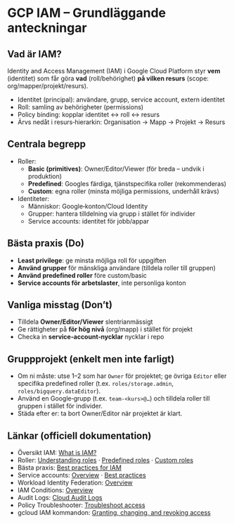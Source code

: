 # GCP IAM – Grundläggande anteckningar

## Vad är IAM?
Identity and Access Management (IAM) i Google Cloud Platform styr **vem** (identitet) som får göra **vad** (roll/behörighet) **på vilken resurs** (scope: org/mapper/projekt/resurs).

- Identitet (principal): användare, grupp, service account, extern identitet
- Roll: samling av behörigheter (permissions)
- Policy binding: kopplar identitet ↔ roll ↔ resurs
- Ärvs nedåt i resurs‑hierarkin: Organisation → Mapp → Projekt → Resurs

## Centrala begrepp
- Roller:
  - **Basic (primitives)**: Owner/Editor/Viewer (för breda – undvik i produktion)
  - **Predefined**: Googles färdiga, tjänstspecifika roller (rekommenderas)
  - **Custom**: egna roller (minsta möjliga permissions, underhåll krävs)
- Identiteter:
  - Människor: Google‑konton/Cloud Identity
  - Grupper: hantera tilldelning via grupp i stället för individer
  - Service accounts: identitet för jobb/appar

## Bästa praxis (Do)
- **Least privilege**: ge minsta möjliga roll för uppgiften
- **Använd grupper** för mänskliga användare (tilldela roller till gruppen)
- **Använd predefined roller** före custom/basic
- **Service accounts för arbetslaster**, inte personliga konton

## Vanliga misstag (Don’t)
- Tilldela **Owner/Editor/Viewer** slentrianmässigt
- Ge rättigheter på **för hög nivå** (org/mapp) i stället för projekt
- Checka in **service‑account‑nycklar**  nycklar i repo

## Gruppprojekt (enkelt men inte farligt)
- Om ni måste: utse 1–2 som har `Owner` för projektet; ge övriga `Editor` eller specifika predefined roller (t.ex. `roles/storage.admin`, `roles/bigquery.dataEditor`).
- Använd en Google‑grupp (t.ex. `team-<kurs>@…`) och tilldela roller till gruppen i stället för individer.
- Städa efter er: ta bort Owner/Editor när projektet är klart.

## Länkar (officiell dokumentation)
- Översikt IAM: [What is IAM?](https://cloud.google.com/iam/docs/overview)
- Roller: [Understanding roles](https://cloud.google.com/iam/docs/understanding-roles) · [Predefined roles](https://cloud.google.com/iam/docs/understanding-roles#predefined_roles) · [Custom roles](https://cloud.google.com/iam/docs/custom-roles)
- Bästa praxis: [Best practices for IAM](https://cloud.google.com/iam/docs/best-practices)
- Service accounts: [Overview](https://cloud.google.com/iam/docs/service-accounts) · [Best practices](https://cloud.google.com/iam/docs/best-practices-for-using-and-managing-service-accounts)
- Workload Identity Federation: [Overview](https://cloud.google.com/iam/docs/workload-identity-federation)
- IAM Conditions: [Overview](https://cloud.google.com/iam/docs/conditions-overview)
- Audit Logs: [Cloud Audit Logs](https://cloud.google.com/audit-logs/docs/overview)
- Policy Troubleshooter: [Troubleshoot access](https://cloud.google.com/policy-intelligence/docs/policy-troubleshooter)
- gcloud IAM kommandon: [Granting, changing, and revoking access](https://cloud.google.com/iam/docs/granting-changing-revoking-access)
